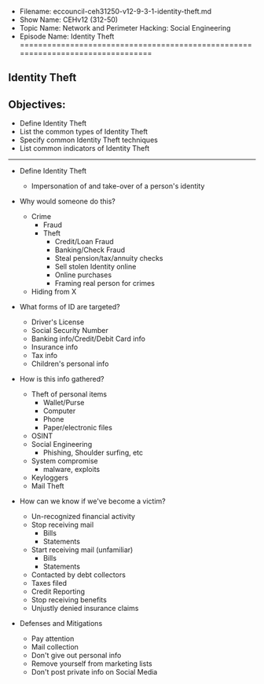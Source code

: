 - Filename: eccouncil-ceh31250-v12-9-3-1-identity-theft.md
- Show Name: CEHv12 (312-50)
- Topic Name: Network and Perimeter Hacking: Social Engineering
- Episode Name: Identity Theft
================================================================================


Identity Theft
--------------------------------------------------------------------------------

Objectives:
--------------------------------------------------------------------------------
- Define Identity Theft
- List the common types of Identity Theft
- Specify common Identity Theft techniques
- List common indicators of Identity Theft
--------------------------------------------------------------------------------


+ Define Identity Theft
  - Impersonation of and take-over of a person's identity

+ Why would someone do this?
  - Crime
    + Fraud
    + Theft
      - Credit/Loan Fraud
      - Banking/Check Fraud
      - Steal pension/tax/annuity checks
      - Sell stolen Identity online
      - Online purchases
      - Framing real person for crimes
  - Hiding from X

+ What forms of ID are targeted?
  - Driver's License
  - Social Security Number
  - Banking info/Credit/Debit Card info
  - Insurance info
  - Tax info
  - Children's personal info

+ How is this info gathered?
  - Theft of personal items
    + Wallet/Purse
    + Computer
    + Phone
    + Paper/electronic files
  - OSINT
  - Social Engineering
    + Phishing, Shoulder surfing, etc
  - System compromise
    + malware, exploits
  - Keyloggers
  - Mail Theft

+ How can we know if we've become a victim?
  - Un-recognized financial activity
  - Stop receiving mail
    + Bills
    + Statements
  - Start receiving mail (unfamiliar)
    + Bills
    + Statements
  - Contacted by debt collectors
  - Taxes filed
  - Credit Reporting
  - Stop receiving benefits
  - Unjustly denied insurance claims

+ Defenses and Mitigations
  - Pay attention
  - Mail collection
  - Don't give out personal info
  - Remove yourself from marketing lists
  - Don't post private info on Social Media
